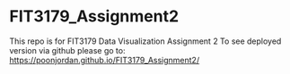 # FIT3179_Assignment2

This repo is for FIT3179 Data Visualization Assignment 2
To see deployed version via github please go to:
https://poonjordan.github.io/FIT3179_Assignment2/